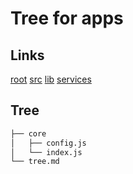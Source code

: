 # Tree for apps
## Links
[root](../../tree.md)
[src](../tree.md)
[lib](../lib/tree.md)
[services](../services/tree.md)

## Tree
```bash
├── core
│   ├── config.js
│   └── index.js
└── tree.md

```